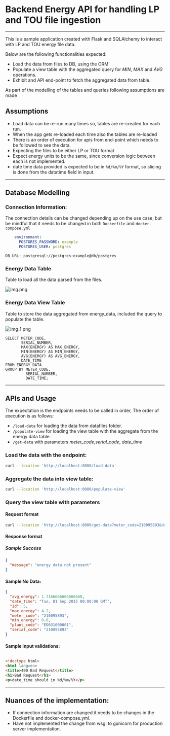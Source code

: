 # Backend Energy API for handling LP and TOU file ingestion

---
This is a sample application created with Flask and SQLAlchemy to interact with LP and TOU energy file data.

Below are the following functionalities expected:

* Load the data from files to DB, using the ORM
* Populate a view table with the aggregated query for *MIN*, *MAX* and *AVG* operations.
* Exhibit and API end-point to fetch the aggregated data from table.

As part of the modelling of the tables and queries following assumptions are made

## Assumptions

* Load data can be re-run many times so, tables are re-created for each run.
* When the app gets re-loaded each time also the tables are re-loaded
* There is an order of execution for apis from end-point which needs to be followed to see the data.
* Expecting the files to be either LP or TOU format
* Expect energy units to be the same, since conversion logic between each is not implemented.
* date time data provided is expected to be in `%d/%m/%Y` format, so slicing is done from the datatime field in input.

---

## Database Modelling

### Connection Information:

The connection details can be changed depending up on the use case, but be mindful that it needs to be changed in
both `Dockerfile` and `docker-compose.yml`

```yaml
    environment:
      POSTGRES_PASSWORD: example
      POSTGRES_USER: postgres
```

```DB_URL: postgresql://postgres:example@db/postgres```

### Energy Data Table

Table to load all the data parsed from the files.

![img.png](imgs/img.png)

### Energy Data View Table

Table to store the data aggregated from energy_data, included the query to populate the table.

![img_1.png](imgs/img_1.png)

```postgresql
SELECT METER_CODE,
       SERIAL_NUMBER,
       MAX(ENERGY) AS MAX_ENERGY,
       MIN(ENERGY) AS MIN_ENERGY,
       AVG(ENERGY) AS AVG_ENERGY,
       DATE_TIME
FROM ENERGY_DATA
GROUP BY METER_CODE,
         SERIAL_NUMBER,
         DATE_TIME;

```

---

## APIs and Usage

The expectation is the endpoints needs to be called in order,
The order of execution is as follows:

* `/load-data` for loading the data from datafiles folder.
* `/populate-view` for loading the view table with the aggregate from the energy data table.
* `/get-data` with parameters *meter_code*,*serial_code*, *date_time*

### Load the data with the endpoint:

```bash
curl --location 'http://localhost:8080/load-data'
```

### Aggregate the data into view table:

```bash
curl --location 'http://localhost:8080/populate-view'
```

### Query the view table with parameters

#### Request format

```bash
curl --location 'http://localhost:8080/get-data?meter_code=210095893&date_time=01%2F09%2F2015&serial_code=210095893'
```

#### Response format

##### Sample Success

```json
{
  "message": "energy data not present"
}
```

#### Sample No Data:

```json
{
  "avg_energy": 1.7166666666666668,
  "date_time": "Tue, 01 Sep 2015 00:00:00 GMT",
  "id": 5,
  "max_energy": 4.2,
  "meter_code": "210095893",
  "min_energy": 0.0,
  "plant_code": "ED031000001",
  "serial_code": "210095893"
}
```

#### Sample input validations:

```html

<!doctype html>
<html lang=en>
<title>400 Bad Request</title>
<h1>Bad Request</h1>
<p>date_time should in %d/%m/%Y</p>
```

---

## Nuances of the implementation:

* If connection information are changed it needs to be changes in the Dockerfile and docker-compose.yml.
* Have not implemented the change from wsgi to gunicorn for production server implementation.




